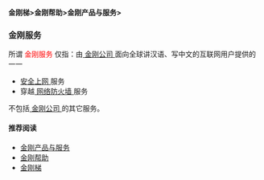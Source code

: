 #### 金刚梯>金刚帮助>金刚产品与服务>
### 金刚服务
所谓<font color="Red"> 金刚服务 </font>仅指：由[ 金刚公司 ](https://a2zitpro.github.io/web/a2zitpro)面向全球讲汉语、写中文的互联网用户提供的一一
- [ 安全上网 ](https://a2zitpro.github.io/web/valueofkkproducts&services)服务
- 穿越[ 网络防火墙 ](https://a2zitpro.github.io/web/firewall)服务

不包括[ 金刚公司 ](https://a2zitpro.github.io/web/a2zitpro)的其它服务。

#### 推荐阅读

- [金刚产品与服务](https://a2zitpro.github.io/web/list_kkproducts&services)
- [金刚帮助](https://a2zitpro.github.io/web/list_helpkkvpn)
- [金刚梯](https://a2zitpro.github.io/web/dlb)
